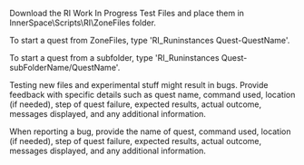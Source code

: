 Download the RI Work In Progress Test Files and place them in InnerSpace\Scripts\RI\ZoneFiles folder.

To start a quest from ZoneFiles, type 'RI_Runinstances Quest-QuestName'.

To start a quest from a subfolder, type 'RI_Runinstances Quest-subFolderName/QuestName'.

Testing new files and experimental stuff might result in bugs. Provide feedback with specific details such as quest name, command used, location (if needed), step of quest failure, expected results, actual outcome, messages displayed, and any additional information.

When reporting a bug, provide the name of quest, command used, location (if needed), step of quest failure, expected results, actual outcome, messages displayed, and any additional information.
